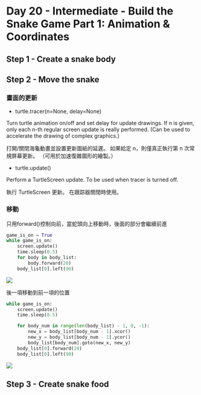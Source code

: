 # Day 20 - Intermediate - Build the Snake Game Part 1: Animation & Coordinates

## Step 1 - Create a snake body

## Step 2 - Move the snake

### 畫面的更新

* turtle.tracer(n=None, delay=None)

Turn turtle animation on/off and set delay for update drawings. If n is given, only each n-th regular screen update is really performed. (Can be used to accelerate the drawing of complex graphics.)

打開/關閉海龜動畫並設置更新圖紙的延遲。 如果給定 n，則僅真正執行第 n 次常規屏幕更新。 （可用於加速復雜圖形的繪製。）

* turtle.update()

Perform a TurtleScreen update. To be used when tracer is turned off.

執行 TurtleScreen 更新。 在跟踪器關閉時使用。

### 移動

只用forward()控制向前，當蛇頭向上移動時，後面的部分會繼續前進

```python
game_is_on = True
while game_is_on:
    screen.update()
    time.sleep(0.5)
    for body in body_list:
        body.forward(20)
    body_list[0].left(90)
```

![](https://i.imgur.com/fgLI1FD.gif)

後一項移動到前一項的位置

```python
while game_is_on:
    screen.update()
    time.sleep(0.5)

    for body_num in range(len(body_list) - 1, 0, -1):
        new_x = body_list[body_num - 1].xcor()
        new_y = body_list[body_num - 1].ycor()
        body_list[body_num].goto(new_x, new_y)
    body_list[0].forward(20)
    body_list[0].left(90)
```

![](https://i.imgur.com/oM7fiwV.gif)

## Step 3 - Create snake food



